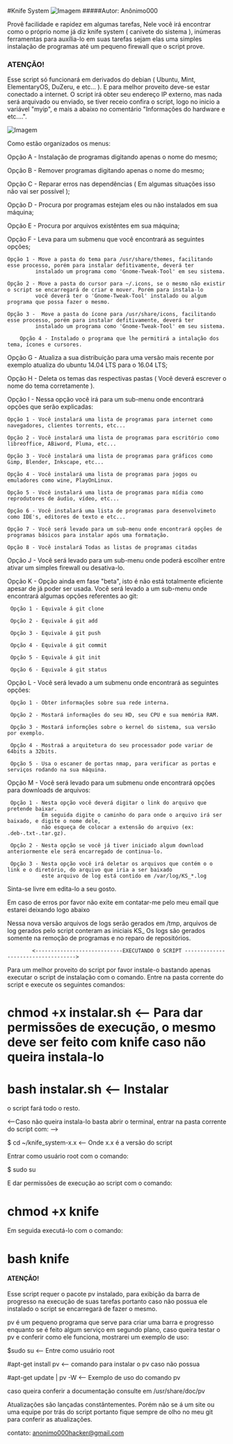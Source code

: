 #Knife System 
![Imagem](http://i.imgur.com/MGCv5Ua.png) 
#####Autor: Anônimo000


 Provê facilidade e rapidez em algumas tarefas,
Nele você irá encontrar como o próprio nome já diz knife system ( canivete do sistema ), inúmeras
ferramentas para auxília-lo em suas tarefas sejam elas uma simples instalação de programas até um
pequeno firewall que o script prove.

###                                              ATENÇÃO!
 
  Esse script só funcionará em derivados do debian ( Ubuntu, Mint, ElementaryOS, DuZeru, e etc... ). 
  E para melhor proveito deve-se estar conectado a internet.
  O script irá obter seu endereço IP externo, mas nada será arquivado ou enviado, se tiver receio confira o script, logo no   inicio a variável "myip", e mais a abaixo no comentário "Informações do hardware e etc....".

![Imagem](http://i.imgur.com/4UUNOk9.png)


 Como estão organizados os menus: 

 Opção A - Instalação de programas digitando apenas o nome do mesmo;
  
 Opção B - Remover programas digitando apenas o nome do mesmo;

 Opção C - Reparar erros nas dependências ( Em algumas situações isso não vai ser possível );
 
 Opção D - Procura por programas estejam eles ou não instalados em sua máquina;

 Opção E - Procura por arquivos existêntes em sua máquina;

 Opção F - Leva para um submenu que você encontrará as seguintes opções;

    Opção 1 - Move a pasta do tema para /usr/share/themes, facilitando esse processo, porém para instalar defitivamente, deverá ter
             instalado um programa como 'Gnome-Tweak-Tool' em seu sistema.

    Opção 2 - Move a pasta do cursor para ~/.icons, se o mesmo não existir o script se encarregará de criar e mover. Porém para instala-lo
             você deverá ter o 'Gnome-Tweak-Tool' instalado ou algum programa que possa fazer o mesmo.

    Opção 3 -  Move a pasta do ícone para /usr/share/icons, facilitando esse processo, porém para instalar defitivamente, deverá ter
             instalado um programa como 'Gnome-Tweak-Tool' em seu sistema.

        Opção 4 - Instalado o programa que lhe permitirá a intalação dos tema, ícones e cursores.

 
 Opção G - Atualiza a sua distribuição para uma versão mais recente por exemplo atualiza do ubuntu 14.04 LTS para o 16.04 LTS;

 Opção H - Deleta os temas das respectivas pastas ( Você deverá escrever o nome do tema corretamente ).

 Opção I - Nessa opção você irá para um sub-menu onde encontrará opções que serão explicadas:

    Opção 1 - Você instalará uma lista de programas para internet como navegadores, clientes torrents, etc...
              
    Opção 2 - Você instalará uma lista de programas para escritório como libreoffice, ABiword, Pluma, etc...

    Opção 3 - Você instalará uma lista de programas para gráficos como Gimp, Blender, Inkscape, etc...

    Opção 4 - Você instalará uma lista de programas para jogos ou emuladores como wine, PlayOnLinux.

    Opção 5 - Você instalará uma lista de programas para mídia como reprodutores de áudio, vídeo, etc...

    Opção 6 - Você instalará uma lista de programas para desenvolvimeto como IDE's, editores de texto e etc...

    Opção 7 - Você será levado para um sub-menu onde encontrará opções de programas básicos para instalar após uma formatação.

    Opção 8 - Você instalará Todas as listas de programas citadas

 Opção J - Você será levado para um sub-menu onde poderá escolher entre ativar um simples firewall ou desativa-lo.

 Opção K - Opção ainda em fase "beta", isto é não está totalmente eficiente apesar de já poder ser usada.
           Você será levado a um sub-menu onde encontrará algumas opções referentes ao git:
    
     Opção 1 - Equivale á git clone

     Opção 2 - Equivale á git add
   
     Opção 3 - Equivale á git push

     Opção 4 - Equivale á git commit

     Opção 5 - Equivale á git init

     Opção 6 - Equivale á git status
     
  Opção L - Você será levado a um submenu onde encontrará as seguintes opções:

     Opção 1 - Obter informações sobre sua rede interna.
   
     Opção 2 - Mostará informações do seu HD, seu CPU e sua memória RAM.

     Opção 3 - Mostará informções sobre o kernel do sistema, sua versão por exemplo.

     Opção 4 - Mostraá a arquitetura do seu processador pode variar de 64bits a 32bits.
     
     Opção 5 - Usa o escaner de portas nmap, para verificar as portas e serviços rodando na sua máquina.

  Opção M - Você será levado para um submenu onde encontrará opções para downloads de arquivos:

     Opção 1 - Nesta opção você deverá digitar o link do arquivo que pretende baixar.
               Em seguida digite o caminho do para onde o arquivo irá ser baixado, e digite o nome dele,
               não esqueça de colocar a extensão do arquivo (ex: .deb-.txt-.tar.gz).

     Opção 2 - Nesta opção se você já tiver iniciado algum download anteriormente ele será encarregado de continua-lo.

     Opção 3 - Nesta opção você irá deletar os arquivos que contém o o link e o diretório, do arquivo que iria a ser baixado
               este arquivo de log está contido em /var/log/KS_*.log


 Sinta-se livre em edita-lo a seu gosto.

 Em caso de erros por favor não exite em contatar-me pelo meu email que estarei deixando logo abaixo

 Nessa nova versão arquivos de logs serão gerados em /tmp, arquivos de log gerados pelo script conteram as iniciais KS_
 Os logs são gerados somente na remoção de programas e no reparo de repositórios.
 
            <----------------------------EXECUTANDO O SCRIPT ----------------------------------->

 Para um melhor proveito do script por favor instale-o bastando apenas executar o script de instalação com o comando.
 Entre na pasta corrente do script e execute os seguintes comandos:
 
 # chmod +x instalar.sh <-- Para dar permissões de execução, o mesmo deve ser feito com knife caso não queira instala-lo
 # bash instalar.sh <-- Instalar

 o script fará todo o resto.

 <--Caso não queira instala-lo basta abrir o terminal, entrar na pasta corrente do script com: -->

  $ cd ~/knife_system-x.x <-- Onde x.x é a versão do script
  
 Entrar como usuário root com o comando:

  $ sudo su
  
 E dar permissões de execução ao script com o comando:

  # chmod +x knife

 Em seguida executá-lo com o comando:
 
 # bash knife

####                             ATENÇÃO!

  Esse script requer o pacote pv instalado, para exibição da barra de progresso na execução de suas tarefas
  portanto caso não possua ele instalado o script se encarregará de fazer o mesmo. 
 
  pv é um pequeno programa que serve para criar uma barra e progresso enquanto se é feito algum serviço em
  segundo plano, caso queira testar o pv e conferir como ele funciona, mostrarei um exemplo de uso:
 
  $sudo su <-- Entre como usuário root
 
  #apt-get install pv <-- comando para instalar o pv caso não possua
 
  #apt-get update | pv -W <-- Exemplo de uso do comando pv
 
  caso queira conferir a documentação consulte em /usr/share/doc/pv






 Atualizações são lançadas constântementes. Porém não se á um site ou uma equipe por trás do script portanto
fique sempre de olho no meu git para conferir as atualizações.

contato: anonimo000hacker@gmail.com
